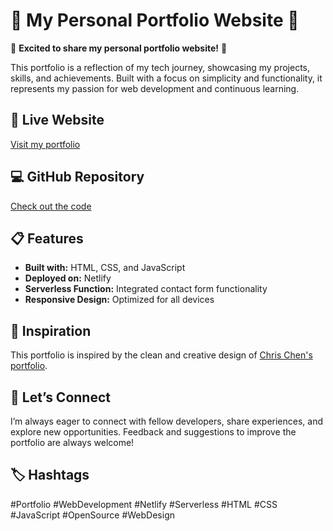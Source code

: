 # 🌟 My Personal Portfolio Website 🌟

🚀 **Excited to share my personal portfolio website!** 🚀

This portfolio is a reflection of my tech journey, showcasing my projects, skills, and achievements. Built with a focus on simplicity and functionality, it represents my passion for web development and continuous learning.

## 🔗 Live Website
[Visit my portfolio](https://lnkd.in/gEkzrgNd)

## 💻 GitHub Repository
[Check out the code](https://lnkd.in/gQ5gAXRe)

## 📋 Features
- **Built with:** HTML, CSS, and JavaScript
- **Deployed on:** Netlify
- **Serverless Function:** Integrated contact form functionality
- **Responsive Design:** Optimized for all devices

## 🎨 Inspiration
This portfolio is inspired by the clean and creative design of [Chris Chen's portfolio](https://www.chrischen.design).

## 🤝 Let’s Connect
I’m always eager to connect with fellow developers, share experiences, and explore new opportunities. Feedback and suggestions to improve the portfolio are always welcome!

## 🏷️ Hashtags
#Portfolio #WebDevelopment #Netlify #Serverless #HTML #CSS #JavaScript #OpenSource #WebDesign
